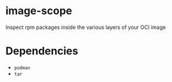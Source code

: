 # image-scope

Inspect rpm packages inside the various layers of your OCI image

# Dependencies

- `podman`
- `tar`
